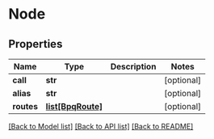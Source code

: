# Node

## Properties
Name | Type | Description | Notes
------------ | ------------- | ------------- | -------------
**call** | **str** |  | [optional] 
**alias** | **str** |  | [optional] 
**routes** | [**list[BpqRoute]**](BpqRoute.md) |  | [optional] 

[[Back to Model list]](../README.md#documentation-for-models) [[Back to API list]](../README.md#documentation-for-api-endpoints) [[Back to README]](../README.md)

